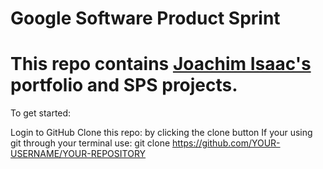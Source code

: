 # Google Software Product Sprint

# This repo contains [Joachim Isaac's](https://ssh.cloud.google.com/cloudshell/editor) portfolio and SPS projects.

To get started:

Login to GitHub
Clone this repo: by clicking the clone button
If your using git through your terminal use: git clone https://github.com/YOUR-USERNAME/YOUR-REPOSITORY